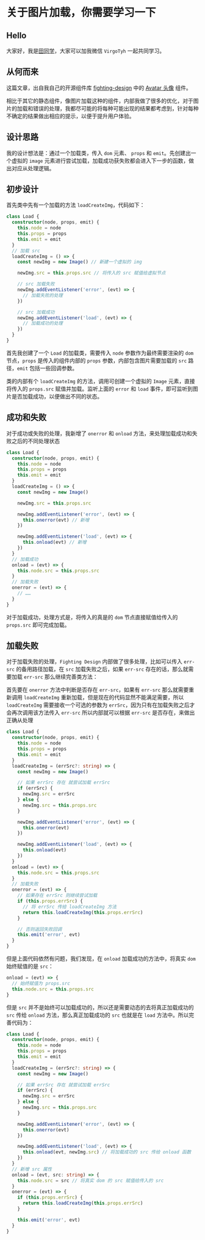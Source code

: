 # 关于图片加载，你需要学习一下

## Hello

大家好，我是[田同学](https://github.com/Tyh2001)，大家可以加我微信 `VirgoTyh` 一起共同学习。

## 从何而来

这篇文章，出自我自己的开源组件库 [fighting-design](https://github.com/FightingDesign/fighting-design) 中的 [Avatar 头像](https://fighting.tianyuhao.cn/components/avatar.html) 组件。

相比于其它的静态组件，像图片加载这种的组件，内部我做了很多的优化，对于图片的加载和错误的处理，我都尽可能的将每种可能出现的结果都考虑到，针对每种不确定的结果做出相应的提示，以便于提升用户体验。

## 设计思路

我的设计想法是：通过一个加载类，传入 `dom` 元素、 `props` 和 `emit`。先创建出一个虚拟的 `image` 元素进行尝试加载，加载成功获失败都会进入下一步的函数，做出对应从处理逻辑。

## 初步设计

首先类中先有一个加载的方法 `loadCreateImg`，代码如下：

```ts
class Load {
  constructor(node, props, emit) {
    this.node = node
    this.props = props
    this.emit = emit
  }
  // 加载 src
  loadCreateImg = () => {
    const newImg = new Image() // 新建一个虚拟的 img

    newImg.src = this.props.src // 将传入的 src 赋值给虚拟节点

    // src 加载失败
    newImg.addEventListener('error', (evt) => {
      // 加载失败的处理
    })

    // src 加载成功
    newImg.addEventListener('load', (evt) => {
      // 加载成功的处理
    })
  }
}
```

首先我创建了一个 `Load` 的加载类，需要传入 `node` 参数作为最终需要渲染的 `dom` 节点，`props` 是传入的组件内部的 `props` 参数，内部包含图片需要加载的 `src` 路径，`emit` 包括一些回调参数。

类的内部有个 `loadCreateImg` 的方法，调用可创建一个虚拟的 `Image` 元素，直接将传入的 `props.src` 赋值并加载。监听上面的 `error` 和 `load` 事件，即可监听到图片是否加载成功，以便做出不同的状态。

## 成功和失败

对于成功或失败的处理，我新增了 `onerror` 和 `onload` 方法，来处理加载成功和失败之后的不同处理状态

```ts
class Load {
  constructor(node, props, emit) {
    this.node = node
    this.props = props
    this.emit = emit
  }
  loadCreateImg = () => {
    const newImg = new Image()

    newImg.src = this.props.src

    newImg.addEventListener('error', (evt) => {
      this.onerror(evt) // 新增
    })

    newImg.addEventListener('load', (evt) => {
      this.onload(evt) // 新增
    })
  }
  // 加载成功
  onload = (evt) => {
    this.node.src = this.props.src
  }
  // 加载失败
  onerror = (evt) => {
    // ……
  }
}
```

对于加载成功，处理方式是，将传入的真是的 `dom` 节点直接赋值给传入的 `props.src` 即可完成加载。

## 加载失败

对于加载失败的处理，`Fighting Design` 内部做了很多处理，比如可以传入 `err-src` 的备用路径加载，在 `src` 加载失败之后，如果 `err-src` 存在的话，那么就需要加载 `err-src` 那么继续完善类方法：

首先要在 `onerror` 方法中判断是否存在 `err-src`，如果有 `err-src` 那么就需要重新调用 `loadCreateImg` 重新加载，但是现在的代码显然不能满足需要，所以 `loadCreateImg` 需要接收一个可选的参数为 `errSrc`，因为只有在加载失败之后才会再次调用该方法传入 `err-src` 所以内部就可以根据 `err-src` 是否存在，来做出正确从处理

```ts
class Load {
  constructor(node, props, emit) {
    this.node = node
    this.props = props
    this.emit = emit
  }
  loadCreateImg = (errSrc?: string) => {
    const newImg = new Image()

    // 如果 errSrc 存在 就尝试加载 errSrc
    if (errSrc) {
      newImg.src = errSrc
    } else {
      newImg.src = this.props.src
    }

    newImg.addEventListener('error', (evt) => {
      this.onerror(evt)
    })

    newImg.addEventListener('load', (evt) => {
      this.onload(evt)
    })
  }
  onload = (evt) => {
    this.node.src = this.props.src
  }
  // 加载失败
  onerror = (evt) => {
    // 如果存在 errSrc 则继续尝试加载
    if (this.props.errSrc) {
      // 将 errSrc 传给 loadCreateImg 方法
      return this.loadCreateImg(this.props.errSrc)
    }

    // 否则返回失败回调
    this.emit('error', evt)
  }
}
```

但是上面代码依然有问题，我们发现，在 `onload` 加载成功的方法中，将真实 `dom` 始终赋值的是 `src`：

```ts
onload = (evt) => {
  // 始终赋值为 props.src
  this.node.src = this.props.src
}
```

但是 `src` 并不是始终可以加载成功的，所以还是需要动态的去将真正加载成功的 `src` 传给 `onload` 方法，那么真正加载成功的 `src` 也就是在 `load` 方法中。所以完善代码为：

```ts
class Load {
  constructor(node, props, emit) {
    this.node = node
    this.props = props
    this.emit = emit
  }
  loadCreateImg = (errSrc?: string) => {
    const newImg = new Image()

    // 如果 errSrc 存在 就尝试加载 errSrc
    if (errSrc) {
      newImg.src = errSrc
    } else {
      newImg.src = this.props.src
    }

    newImg.addEventListener('error', (evt) => {
      this.onerror(evt)
    })

    newImg.addEventListener('load', (evt) => {
      this.onload(evt, newImg.src) // 将加载成功的 src 传给 onload 函数
    })
  }
  // 新增 src 属性
  onload = (evt, src: string) => {
    this.node.src = src // 将真实 dom 的 src 赋值给传入的 src
  }
  onerror = (evt) => {
    if (this.props.errSrc) {
      return this.loadCreateImg(this.props.errSrc)
    }

    this.emit('error', evt)
  }
}
```
